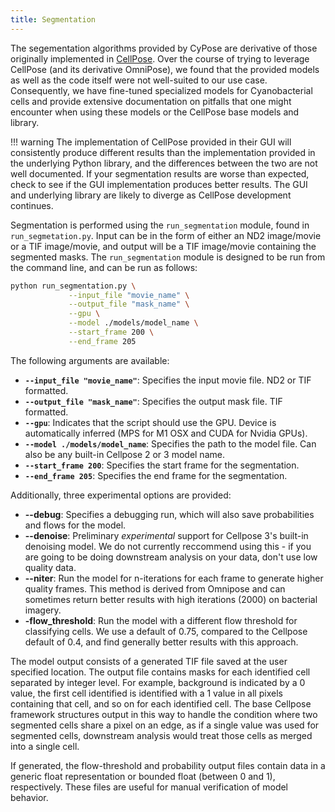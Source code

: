 ```yaml
---
title: Segmentation
---
```


The segementation algorithms provided by CyPose are derivative of those originally implemented in [CellPose](https://cellpose.readthedocs.io/en/latest/ "CellPose Documentation"). Over the course of trying to leverage CellPose (and its derivative OmniPose), we found that the provided models as well as the code itself were not well-suited to our use case. Consequently, we have fine-tuned specialized models for Cyanobacterial cells and provide extensive documentation on pitfalls that one might encounter when using these models or the CellPose base models and library.

!!! warning
	The implementation of CellPose provided in their GUI will consistently produce different results than the implementation provided in the underlying Python library, and the differences between the two are not well documented. If your segmentation results are worse than expected, check to see if the GUI implementation produces better results. The GUI and underlying library are likely to diverge as CellPose development continues.

Segmentation is performed using the `run_segmentation` module, found in `run_segmetation.py`. Input can be in the form of either an ND2 image/movie or a TIF image/movie, and output will be a TIF image/movie containing the segmented masks. The `run_segmentation` module is designed to be run from the command line, and can be run as follows:
```bash
python run_segmentation.py \
			 --input_file "movie_name" \
			 --output_file "mask_name" \
			 --gpu \
			 --model ./models/model_name \
			 --start_frame 200 \
			 --end_frame 205
```

The following arguments are available:

- **`--input_file "movie_name"`**: Specifies the input movie file. ND2 or TIF formatted.
- **`--output_file "mask_name"`**: Specifies the output mask file. TIF formatted.
- **`--gpu`**: Indicates that the script should use the GPU. Device is automatically inferred (MPS for M1 OSX and CUDA for Nvidia GPUs).
- **`--model ./models/model_name`**: Specifies the path to the model file. Can also be any built-in Cellpose 2 or 3 model name.
- **`--start_frame 200`**: Specifies the start frame for the segmentation.
- **`--end_frame 205`**: Specifies the end frame for the segmentation.

Additionally, three experimental options are provided:

- **--debug**: Specifies a debugging run, which will also save probabilities and flows for the model.
- **--denoise**: Preliminary _experimental_ support for Cellpose 3's built-in denoising model. We do not currently reccommend using this - if you are going to be doing downstream analysis on your data, don't use low quality data.
- **--niter**: Run the model for n-iterations for each frame to generate higher quality frames. This method is derived from Omnipose and can sometimes return better results with high iterations (2000) on bacterial imagery.
- **-flow_threshold**: Run the model with a different flow threshold for classifying cells. We use a default of 0.75, compared to the Cellpose default of 0.4, and find generally better results with this approach.

The model output consists of a generated TIF file saved at the user specified location. The output file contains masks for each identified cell separated by integer level. For example, background is indicated by a 0 value, the first cell identified is identified with a 1 value in all pixels containing that cell, and so on for each identified cell. The base Cellpose framework structures output in this way to handle the condition where two segmented cells share a pixel on an edge, as if a single value was used for segmented cells, downstream analysis would treat those cells as merged into a single cell.

If generated, the flow-threshold and probability output files contain data in a generic float representation or bounded float (between 0 and 1), respectively. These files are useful for manual verification of model behavior.
